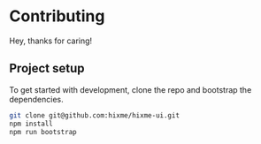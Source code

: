 # Contributing

Hey, thanks for caring!

## Project setup

To get started with development, clone the repo and bootstrap the
dependencies.

```bash
git clone git@github.com:hixme/hixme-ui.git
npm install
npm run bootstrap
```

